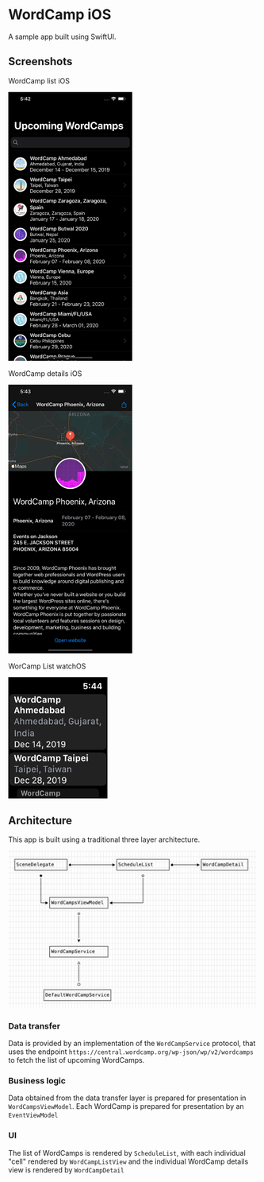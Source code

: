 # WordCamp iOS

A sample app built using SwiftUI.

## Screenshots

WordCamp list iOS

<img src="/docs/images/wordcamp-list-iphone.png" alt="WordCamp list iPhone" width="250"/>

WordCamp details iOS

<img src="/docs/images/wordcamp-details-iphone.png" alt="WordCamp details iPhone" width="250"/>

WorCamp List watchOS

<img src="/docs/images/wordcamp_watchOS.png" alt="WordCamp details iPhone" width="200"/>

## Architecture

This app is built using a traditional three layer architecture. 

<img src="/docs/images/architecture-overview.png" alt="Architecture overview" width="500"/>

### Data transfer 

Data is provided by an implementation of the `WordCampService` protocol, that uses the endpoint `https://central.wordcamp.org/wp-json/wp/v2/wordcamps` to fetch the list of upcoming WordCamps.

### Business logic

Data obtained from the data transfer layer is prepared for presentation in `WordCampsViewModel`. Each WordCamp is prepared for presentation by an `EventViewModel`

### UI

The list of WordCamps is rendered by `ScheduleList`, with each individual "cell" rendered by `WordCampListView` and the individual WordCamp details view is rendered by `WordCampDetail`



